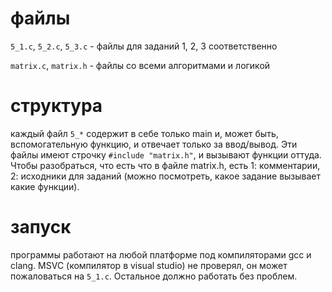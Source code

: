 # файлы
`5_1.c`, `5_2.c`, `5_3.c` - файлы для заданий 1, 2, 3 cоответственно

`matrix.c`, `matrix.h` - файлы со всеми алгоритмами и логикой

# структура 
каждый файл `5_*` содержит в себе только main и, может быть, вспомогательную функцию, и отвечает только за ввод/вывод.
Эти файлы имеют строчку `#include "matrix.h"`, и вызывают функции оттуда. Чтобы разобраться, что есть что в файле matrix.h,
есть 1: комментарии, 2: исходники для заданий (можно посмотреть, какое задание вызывает какие функции).

# запуск
программы работают на любой платформе под компиляторами gcc и clang. MSVC (компилятор в visual studio) не проверял, он может 
пожаловаться на `5_1.c`. Остальное должно работать без проблем.
